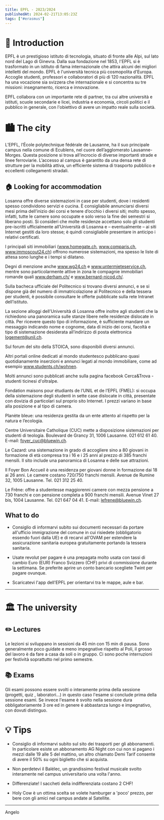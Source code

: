 ```yaml
---
title: EPFL - 2023/2024
publishedAt: 2024-02-21T13:05:23Z
tags: ["#erasmus"]
---
```


# 👋 Introduction

EPFL è un prestigioso istituto di tecnologia, situato di fronte alle Alpi, sul
lato nord del Lago di Ginevra. Dalla sua fondazione nel 1853, l'EPFL si è
trasformato in un istituto di fama internazionale che attira alcuni dei migliori
intelletti del mondo. EPFL è l'università tecnica più cosmopolita d'Europa.
Accoglie studenti, professori e collaboratori di più di 120 nazionalità. EPFL ha
una vocazione sia svizzera che internazionale e si concentra su tre missioni:
insegnamento, ricerca e innovazione.

EPFL collabora con un importante rete di partner, tra cui altre università e
istituti, scuole secondarie e licei, industria e economia, circoli politici e il
pubblico in generale, con l'obiettivo di avere un impatto reale sulla società.

# 🏙 The city

L’EPFL, l’École polytechnique fédérale de Lausanne, ha il suo principale campus
nella comune di Ecublens, nel cuore dell’agglomerato Lausanne-Morges. Questa
posizione si trova all’incrocio di diverse importanti strade e linee
ferroviarie. L’accesso al campus è garantito da una densa rete di strutture per
la mobilità attiva, un efficiente sistema di trasporto pubblico e eccellenti
collegamenti stradali.

## 🏠 Looking for accommodation

Losanna offre diverse sistemazioni in case per studenti, dove i residenti spesso
condividono servizi e cucina. È consigliabile annunciarsi diversi mesi prima
dell’inizio dei corsi e tenere d’occhio i diversi siti; molto spesso, infatti,
tutte le camere sono occupate e solo verso la fine dei semestri si liberano
posti. Si consideri che molte residenze accettano solo gli studenti pre-iscritti
ufficialmente all’Università di Losanna e – eventualmente – ai siti Internet
gestiti da loro stesse; è quindi consigliabile presentare in anticipo i relativi
certificati.

I principali siti immobiliari (www.homegate.ch, www.comparis.ch,
www.immoscout24.ch) offrono numerose sistemazioni, ma spesso le liste di attesa
sono lunghe e i tempi si dilatano.

Degni di menzione anche www.wg24.ch e www.untermieteservice.ch, mentre sono
particolarmente attive in zona le compagnie immobiliari romande quali
www.derham.ch/ e www.bernard-nicod.ch/.

Sulla bacheca ufficiale del Politecnico si trovano diversi annunci, e se si
dispone già del numero di immatricolazione al Politecnico e della tessera per
studenti, è possibile consultare le offerte pubblicate sulla rete Intranet
dell’istituto.

La sezione alloggi dell’Università di Losanna offre inoltre agli studenti che la
richiedono una panoramica sulle stanze libere nelle residenze dislocate in
città. Per ricevere questo tipo di informazione, è sufficiente mandare un
messaggio indicando nome e cognome, data di inizio dei corsi, facoltà e tipo di
sistemazione desiderata all’indirizzo di posta elettronica logement@unil.ch.

Sul forum del sito della STOICA, sono disponibili diversi annunci.

Altri portali online dedicati al mondo studentesco pubblicano quasi
quotidianamente inserzioni e annunci legati al mondo immobiliare, come ad
esempio www.students.ch/wohnen.

Molti annunci sono pubblicati anche sulla pagina facebook Cerca&Trova - studenti
ticinesi d'oltralpe.

Fondation maisons pour étudiants de l’UNIL et de l’EPFL (FMEL): si occupa della
sistemazione degli studenti in sette case dislocate in città, presentate con
dovizia di particolari sul proprio sito Internet. I prezzi variano in base alla
posizione e al tipo di camera.

Planète bleue: una residenza gestita da un ente attento al rispetto per la
natura e l’ecologia.

Centre Universitaire Catholique (CUC) mette a disposizione sistemazioni per
studenti di teologia. Boulevard de Grancy 31, 1006 Lausanne. 021 612 61 40.
E-mail: foyer_cuc@bluewin.ch.

Le Cazard: una sistemazione in grado di accogliere sino a 80 giovani in
formazione di età compresa tra i 16 e i 25 anni al prezzo di 385 franchi
mensili. Il sito include una panoramica di Losanna e delle sue attrazioni.

Il Foyer Bon Accueil è una residenza per giovani donne in formazione dai 18 ai
26 anni. Le camere costano 720/750 franchi mensili. Avenue de Rumine 32, 1005
Lausanne. Tel. 021 312 25 40.

Le Frêne: offre a studentesse maggiorenni camere con mezza pensione a 730
franchi e con pensione completa a 900 franchi mensili. Avenue Vinet 27 bis, 1004
Lausanne. Tel. 021 647 04 41. E-mail: lefrene@bluewin.ch.

## What to do

- Consiglio di informarvi subito sui documenti necessari da portare all'ufficio
  immigrazione del comune in cui risiedete (obbligatorio essendo fuori dalla UE)
  e di recarvi all'OVAM per estendere la assicurazione sanitaria europea
  gratuitamente portando la tessera sanitaria.

- Usate revolut per pagare è una prepagata molto usata con tassi di cambio Euro
  (EUR) Franco Svizzero (CHF) privi di commissione durante la settimana. Se
  preferite aprire un conto bancario scegliete Twint per pagare ovunque.

- Scaricatevi l'app dell'EPFL per orientarvi tra le mappe, aule e bar.

---

# 🏛 The university

## ✏️ Lectures

Le lezioni si sviluppano in sessioni da 45 min con 15 min di pausa. Sono
generalmente poco guidate e meno impegnative rispetto al Poli, il grosso del
lavoro è da fare a casa da soli o in gruppo. Ci sono poche interruzioni per
festività soprattutto nel primo semestre.

## 📚 Exams

Gli esami possono essere svolti o interamente prima della sessione (progetti,
quiz , laboratori...) in questo caso l'esame si conclude prima della sessione
esami. Se invece l'esame è svolto nella sessione dura obbligatoriamente 3 ore ed
in genere è abbastanza lungo e impegnativo, con dovuti distinguo.

# 💡 Tips

- Consiglio di informarvi subito sul sito dei trasporti per gli abbonamenti. In
  particolare esiste un abbonamento AG Night con cui non si pagano i mezzi dalle
  19 alle 5 del mattino, un altro chiamato Demi Tarif consente di avere il 50%
  su ogni biglietto che si acquista.

- Non perdetevi il Balélec, un grandissimo festival musicale svolto interamente
  nel campus universitario una volta l'anno.

- Differenziate! I saccheti della indifferenziata costano 2 CHF!

- Holy Cow è un ottima scelta se volete hamburger a 'poco' prezzo, per bere con
  gli amici nel campus andate al Satellite.

---

Angelo
